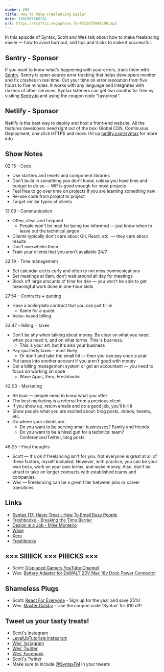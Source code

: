 ```yaml
---
number: 292
title: How to Make Freelancing Easier
date: 1602507600281
url: https://traffic.megaphone.fm/FSI2875898298.mp3
---
```


In this episode of Syntax, Scott and Wes talk about how to make freelancing easier — how to avoid burnout, and tips and tricks to make it successful. 

## Sentry - Sponsor
If you want to know what's happening with your errors, track them with [Sentry](https://sentry.io/). Sentry is open-source error tracking that helps developers monitor and fix crashes in real time. Cut your time on error resolution from five hours to five minutes. It works with any language and integrates with dozens of other services. Syntax listeners can get two months for free by visiting [Sentry.io](https://sentry.io/) and using the coupon code "tastytreat".

## Netlify - Sponsor
Netlify is the best way to deploy and host a front-end website. All the features developers need right out of the box: Global CDN, Continuous Deployment, one click HTTPS and more. Hit up [netlify.com/syntax](https://netlify.com/syntax) for more info.

## Show Notes

02:15 - Code
* Use starters and resets and component libraries
* Don't build in something you don't know, unless you have time and budget to do so — WP is good enough for most projects
* Feel free to go over time on projects if you are learning something new
* Re-use code from project to project
* Target similar types of clients

13:09 - Communication
* Often, clear and frequent
    * People won't be mad for being too informed — just know when to leave out the technical jargon
* Clients typically don't care about Git, React, etc. — they care about results
* Don't overwhelm them
* Train your clients that you aren't available 24/7

22:19 - Time management
* Set calendar alerts early and often to not miss communications
* Set meetings at 9am, don't wait around all day for meetings
* Block off large amounts of time for dev — you won't be able to get meaningful work done in one-hour slots

27:54 - Contracts + quoting
* Have a boilerplate contract that you can just fill in
    * Same for a quote
* Value-based billing

33:47 - Billing + taxes
* Don't be shy when talking about money. Be clear on what you need, when you need it, and on what terms. This is business.
    * This is your art, but it's also your business
* Pay quarterly taxes - most likely
    * Or don't and take the small hit — then you can pay once a year
* Put taxes into another account if you aren't good with money
* Get a billing management system or get an accountant — you need to focus on working on code
    * Wave Apps, Xero, Freshbooks

42:03 - Marketing
* Be loud — people need to know what you offer
* The best marketing is a referral from a previous client
* If you show up, return emails and do a good job, you'll kill it
* Show people what you are excited about: blog posts, videos, tweets, etc.
* Go where your clients are:
    * Do you want to be serving small businesses? Family and friends
    * Do you want to be a hired gun for a technical team? Conferences/Twitter, blog posts

48:25 - Final thoughts
* Scott — It's ok if freelancing isn't for you. Not everyone is great at all of these factors, myself included. However, with practice, you can be your own boss, work on your own terms, and make money. Also, don't be afraid to take on longer contracts with established teams and companies.
* Wes — Freelancing can be a great filler between jobs or career transitions.

## Links
* [Syntax 117: Hasty Treat - How To Email Busy People](https://syntax.fm/show/117/hasty-treat-how-to-email-busy-people)
* [Freshbooks - Breaking the Time Barrier](https://www.freshbooks.com/fbstaticprod-uploads/public-website-assets/other/Breaking-the-Time-Barrier.pdf)
* [Design Is a Job - Mike Monteiro](https://abookapart.com/products/design-is-a-job)
* [Wave](https://www.waveapps.com/)
* [Xero](https://www.xero.com/)
* [Freshbooks](https://www.freshbooks.com/)

## ××× SIIIIICK ××× PIIIICKS ×××
* Scott: [Displaced Gamers YouTube Channel](https://www.youtube.com/c/DisplacedGamers)
* Wes: [Battery Adapter for DeWALT 20V Max 18v Dock Power Connector](https://www.amazon.com/battery-adapter-DeWALT-connector-robotics/dp/B07HKGM78H) 

## Shameless Plugs
* Scott: [React For Everyone](https://www.leveluptutorials.com/pro) - Sign up for the year and save 25%!
* Wes: [Master Gatsby](https://wesbos.com/courses/) - Use the coupon code 'Syntax' for $10 off!

## Tweet us your tasty treats!
* [Scott's Instagram](https://www.instagram.com/stolinski/)
* [LevelUpTutorials Instagram](https://www.instagram.com/LevelUpTutorials/)
* [Wes' Instagram](https://www.instagram.com/wesbos/)
* [Wes' Twitter](https://twitter.com/wesbos)
* [Wes' Facebook](https://www.facebook.com/wesbos.developer)
* [Scott's Twitter](https://twitter.com/stolinski)
* Make sure to include [@SyntaxFM](https://twitter.com/SyntaxFM) in your tweets